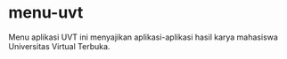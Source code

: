 menu-uvt
========

Menu aplikasi UVT ini menyajikan aplikasi-aplikasi hasil karya 
mahasiswa Universitas Virtual Terbuka.
